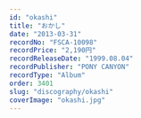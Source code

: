```yaml
---
id: "okashi"
title: "おかし"
date: "2013-03-31"
recordNo: "FSCA-10098"
recordPrice: "2,190円"
recordReleaseDate: "1999.08.04"
recordPublisher: "PONY CANYON"
recordType: "Album"
order: 3401
slug: "discography/okashi"
coverImage: "okashi.jpg"
---
```



